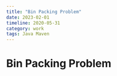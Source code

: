 ```yaml
---
title: "Bin Packing Problem"
date: 2023-02-01
timeline: 2020-05-31
category: work
tags: Java Maven
---
```


# Bin Packing Problem